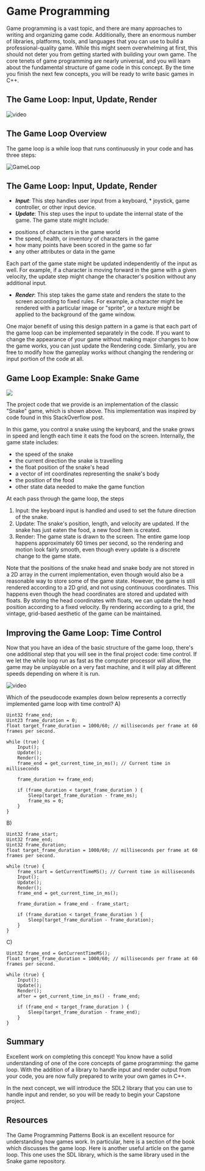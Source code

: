 # Game Programming
Game programming is a vast topic, and there are many approaches to writing and organizing game code. Additionally, there an enormous number of libraries, platforms, tools, and languages that you can use to build a professional-quality game. While this might seem overwhelming at first, this should not deter you from getting started with building your own game. The core tenets of game programming are nearly universal, and you will learn about the fundamental structure of game code in this concept. By the time you finish the next few concepts, you will be ready to write basic games in C++.

## The Game Loop: Input, Update, Render
![video](https://youtu.be/q4Y3UMkVImc)

## The Game Loop Overview
The game loop is a while loop that runs continuously in your code and has three steps:

![GameLoop](the-game-loop.jpg)

## The Game Loop: Input, Update, Render

* ***Input***: This step handles user input from a keyboard, * joystick, game controller, or other input device.
* ***Update***: This step uses the input to update the internal state of the game. The game state might include:

- positions of characters in the game world
- the speed, health, or inventory of characters in the game
- how many points have been scored in the game so far
- any other attributes or data in the game

Each part of the game state might be updated independently of the input as well. For example, if a character is moving forward in the game with a given velocity, the update step might change the character's position without any additional input.

* ***Render***: This step takes the game state and renders the state to the screen according to fixed rules. For example, a character might be rendered with a particular image or "sprite", or a texture might be applied to the background of the game window.

One major benefit of using this design pattern in a game is that each part of the game loop can be implemented separately in the code. If you want to change the appearance of your game without making major changes to how the game works, you can just update the Rendering code. Similarly, you are free to modify how the gameplay works without changing the rendering or input portion of the code at all.

## Game Loop Example: Snake Game

<img src="snake_game.gif"/>

The project code that we provide is an implementation of the classic "Snake" game, which is shown above. This implementation was inspired by code found in this StackOverflow post.

In this game, you control a snake using the keyboard, and the snake grows in speed and length each time it eats the food on the screen. Internally, the game state includes:

* the speed of the snake
* the current direction the snake is travelling
* the float position of the snake's head
* a vector of int coordinates representing the snake's body
* the position of the food
* other state data needed to make the game function

At each pass through the game loop, the steps
1. Input: the keyboard input is handled and used to set the future direction of the snake.
1. Update: The snake's position, length, and velocity are updated. If the snake has just eaten the food, a new food item is created.
3. Render: The game state is drawn to the screen. The entire game loop happens approximately 60 times per second, so the rendering and motion look fairly smooth, even though every update is a discrete change to the game state.

Note that the positions of the snake head and snake body are not stored in a 2D array in the current implementation, even though would also be a reasonable way to store some of the game state. However, the game is still rendered according to a 2D grid, and not using continuous coordinates. This happens even though the head coordinates are stored and updated with floats. By storing the head coordinates with floats, we can update the head position according to a fixed velocity. By rendering according to a grid, the vintage, grid-based aesthetic of the game can be maintained.

## Improving the Game Loop: Time Control
Now that you have an idea of the basic structure of the game loop, there's one additional step that you will see in the final project code: time control. If we let the while loop run as fast as the computer processor will allow, the game may be unplayable on a very fast machine, and it will play at different speeds depending on where it is run.

![video](https://youtu.be/nhYzyAdHkCA)

Which of the pseudocode examples down below represents a correctly implemented game loop with time control?
A)
```
Uint32 frame_end;
Uint23 frame_duration = 0;
float target_frame_duration = 1000/60; // milliseconds per frame at 60 frames per second.

while (true) {
    Input();
    Update();
    Render();
    frame_end = get_current_time_in_ms(); // Current time in milliseconds

    frame_duration += frame_end;

    if (frame_duration < target_frame_duration ) {
        Sleep(target_frame_duration - frame_ms);
        frame_ms = 0;
    }
}
```

B)
```
Uint32 frame_start;
Uint32 frame_end;
Uint32 frame_duration;
float target_frame_duration = 1000/60; // milliseconds per frame at 60 frames per second.

while (true) {
    frame_start = GetCurrentTimeMS(); // Current time in milliseconds
    Input();
    Update();
    Render();
    frame_end = get_current_time_in_ms();

    frame_duration = frame_end - frame_start;

    if (frame_duration < target_frame_duration ) {
        Sleep(target_frame_duration - frame_duration);
    }
}
```

C)
```
Uint32 frame_end = GetCurrentTimeMS();
float target_frame_duration = 1000/60; // milliseconds per frame at 60 frames per second.

while (true) {
    Input();
    Update();
    Render();
    after = get_current_time_in_ms() - frame_end;

    if (frame_end < target_frame_duration ) {
        Sleep(target_frame_duration - frame_end);
    }
}
```

## Summary
Excellent work on completing this concept! You know have a solid understanding of one of the core concepts of game programming: the game loop. With the addition of a library to handle input and render output from your code, you are now fully prepared to write your own games in C++.

In the next concept, we will introduce the SDL2 library that you can use to handle input and render, so you will be ready to begin your Capstone project.

## Resources
The Game Programming Patterns Book is an excellent resource for understanding how games work. In particular, here is a section of the book which discusses the game loop.
Here is another useful article on the game loop. This one uses the SDL library, which is the same library used in the Snake game repository.